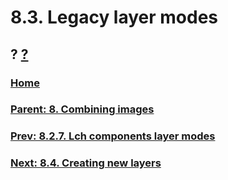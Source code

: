 # 8.3. Legacy layer modes
## ? [?]()

### [Home](./00-home.md)
### [Parent: 8. Combining images](./08-00-combining-images.md)
### [Prev: 8.2.7. Lch components layer modes](./08-02-07-lch-components-layer-modes.md)
### [Next: 8.4. Creating new layers](./08-04-creating-new-layers.md)

